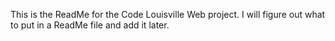 This is the ReadMe for the Code Louisville Web project.  I will figure out what to put in a ReadMe file and add it later. 
